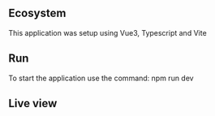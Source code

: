 ## Ecosystem

This application was setup using Vue3, Typescript and Vite

## Run

To start the application use the command: npm run dev

## Live view